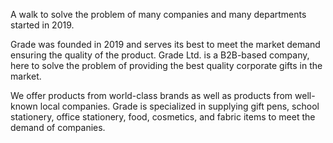 A walk to solve the problem of many companies and many departments started in 2019.

Grade was founded in 2019 and serves its best to meet the market demand ensuring the quality of the product. Grade Ltd. is a B2B-based company, here to solve the problem of providing the best quality corporate gifts in the market.

We offer products from world-class brands as well as products from well-known local companies. Grade is specialized in supplying gift pens, school stationery, office stationery, food, cosmetics, and fabric items to meet the demand of companies.
